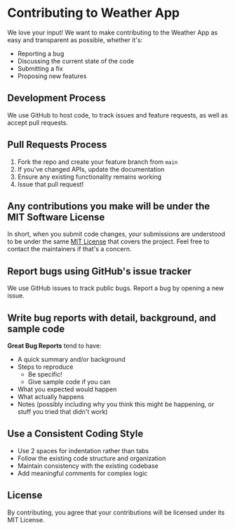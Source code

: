 # Contributing to Weather App

We love your input! We want to make contributing to the Weather App as easy and transparent as possible, whether it's:

- Reporting a bug
- Discussing the current state of the code
- Submitting a fix
- Proposing new features

## Development Process

We use GitHub to host code, to track issues and feature requests, as well as accept pull requests.

## Pull Requests Process

1. Fork the repo and create your feature branch from `main`
2. If you've changed APIs, update the documentation
3. Ensure any existing functionality remains working
4. Issue that pull request!

## Any contributions you make will be under the MIT Software License

In short, when you submit code changes, your submissions are understood to be under the same [MIT License](LICENSE.md) that covers the project. Feel free to contact the maintainers if that's a concern.

## Report bugs using GitHub's issue tracker

We use GitHub issues to track public bugs. Report a bug by opening a new issue.

## Write bug reports with detail, background, and sample code

**Great Bug Reports** tend to have:

- A quick summary and/or background
- Steps to reproduce
  - Be specific!
  - Give sample code if you can
- What you expected would happen
- What actually happens
- Notes (possibly including why you think this might be happening, or stuff you tried that didn't work)

## Use a Consistent Coding Style

- Use 2 spaces for indentation rather than tabs
- Follow the existing code structure and organization
- Maintain consistency with the existing codebase
- Add meaningful comments for complex logic

## License

By contributing, you agree that your contributions will be licensed under its MIT License.
